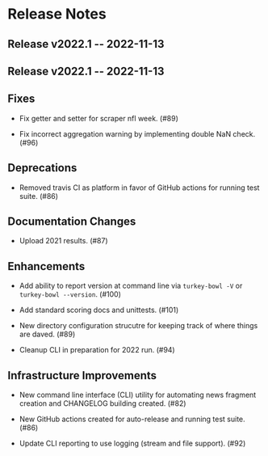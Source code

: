 # Release Notes

## Release v2022.1 -- 2022-11-13

## Release v2022.1 -- 2022-11-13

Fixes
-----
* Fix getter and setter for scraper nfl week. (#89)

* Fix incorrect aggregation warning by implementing double NaN check. (#96)


Deprecations
------------
* Removed travis CI as platform in favor of GitHub actions for running test suite. (#86)


Documentation Changes
---------------------
* Upload 2021 results. (#87)


Enhancements
------------
* Add ability to report version at command line via `turkey-bowl -V` or `turkey-bowl --version`. (#100)

* Add standard scoring docs and unittests. (#101)

* New directory configuration strucutre for keeping track of where things are daved. (#89)

* Cleanup CLI in preparation for 2022 run. (#94)


Infrastructure Improvements
---------------------------
* New command line interface (CLI) utility for automating news fragment creation and CHANGELOG building created. (#82)

* New GitHub actions created for auto-release and running test suite. (#86)

* Update CLI reporting to use logging (stream and file support). (#92)

